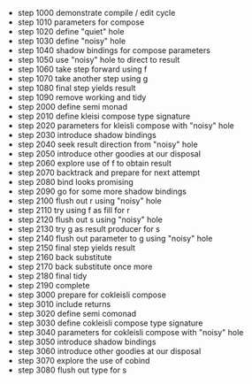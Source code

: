 * step 1000 demonstrate compile / edit cycle
* step 1010 parameters for compose
* step 1020 define "quiet" hole
* step 1030 define "noisy" hole
* step 1040 shadow bindings for compose parameters
* step 1050 use "noisy" hole to direct to result
* step 1060 take step forward using f
* step 1070 take another step using g
* step 1080 final step yields result
* step 1090 remove working and tidy
* step 2000 define semi monad
* step 2010 define kleisi compose type signature
* step 2020 parameters for kleisli compose with "noisy" hole
* step 2030 introduce shadow bindings
* step 2040 seek result direction from "noisy" hole
* step 2050 introduce other goodies at our disposal
* step 2060 explore use of f to obtain result
* step 2070 backtrack and prepare for next attempt
* step 2080 bind looks promising
* step 2090 go for some more shadow bindings
* step 2100 flush out r using "noisy" hole
* step 2110 try using f as fill for r
* step 2120 flush out s using "noisy" hole
* step 2130 try g as result producer for s
* step 2140 flush out parameter to g using "noisy" hole
* step 2150 final step yields result
* step 2160 back substitute
* step 2170 back substitute once more
* step 2180 final tidy
* step 2190 complete
* step 3000 prepare for cokleisli compose
* step 3010 include returns
* step 3020 define semi comonad
* step 3030 define cokleisli compose type signature
* step 3040 parameters for cokleisli compose with "noisy" hole
* step 3050 introduce shadow bindings
* step 3060 introduce other goodies at our disposal
* step 3070 explore the use of cobind
* step 3080 flush out type for s
